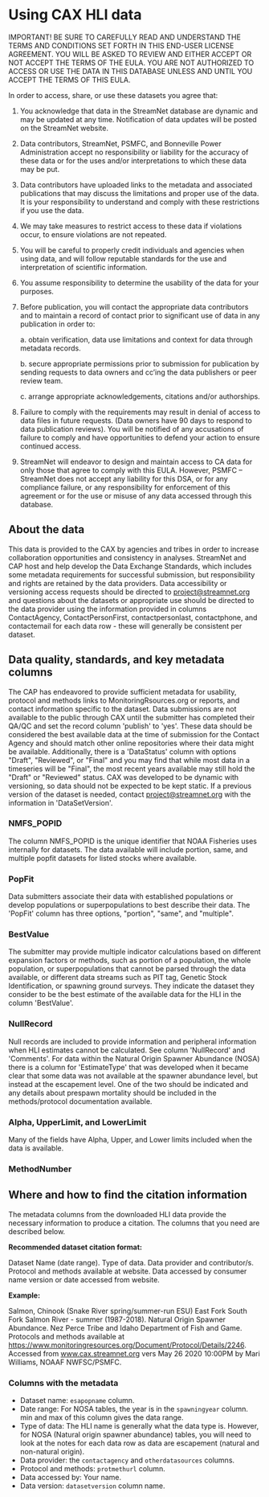 # Using CAX HLI data
IMPORTANT! BE SURE TO CAREFULLY READ AND UNDERSTAND THE TERMS AND CONDITIONS SET FORTH IN THIS END-USER LICENSE AGREEMENT. YOU WILL BE ASKED TO REVIEW AND EITHER ACCEPT OR NOT ACCEPT THE TERMS OF THE EULA. YOU ARE NOT AUTHORIZED TO ACCESS OR USE THE DATA IN THIS DATABASE UNLESS AND UNTIL YOU ACCEPT THE TERMS OF THIS EULA.

In order to access, share, or use these datasets you agree that:

1. You acknowledge that data in the StreamNet database are dynamic and may be updated at any time. Notification of data updates will be posted on the StreamNet website.

2. Data contributors, StreamNet, PSMFC, and Bonneville Power Administration accept no responsibility or liability for the accuracy of these data or for the uses and/or interpretations to which these data may be put.

3. Data contributors have uploaded links to the metadata and associated publications that may discuss the limitations and proper use of the data. It is your responsibility to understand and comply with these restrictions if you use the data.

4. We may take measures to restrict access to these data if violations occur, to ensure violations are not repeated.

5. You will be careful to properly credit individuals and agencies when using data, and will follow reputable standards for the use and interpretation of scientific information.

6. You assume responsibility to determine the usability of the data for your purposes.

7. Before publication, you will contact the appropriate data contributors and to maintain a record of contact prior to significant use of data in any publication in order to:

    a. obtain verification, data use limitations and context for data through metadata records.

    b. secure appropriate permissions prior to submission for publication by sending requests to data owners and cc’ing the data publishers or peer review team.

    c. arrange appropriate acknowledgements, citations and/or authorships.

8. Failure to comply with the requirements may result in denial of access to data files in future requests. (Data owners have 90 days to respond to data publication reviews). You will be notified of any accusations of failure to comply and have opportunities to defend your action to ensure continued access.

9. StreamNet will endeavor to design and maintain access to CA data for only those that agree to comply with this EULA. However, PSMFC – StreamNet does not accept any liability for this DSA, or for any compliance failure, or any responsibility for enforcement of this agreement or for the use or misuse of any data accessed through this database.

## About the data

This data is provided to the CAX by agencies and tribes in order to increase collaboration opportunities and consistency in analyses. StreamNet and CAP host and help develop the Data Exchange Standards, which includes some metadata requirements for successful submission, but responsibility and rights are retained by the data providers. Data accessibility or versioning access requests should be directed to project@streamnet.org and questions about the datasets or appropriate use should be directed to the data provider using the information provided in columns ContactAgency, ContactPersonFirst, contactpersonlast, contactphone, and contactemail for each data row - these will generally be consistent per dataset. 

## Data quality, standards, and key metadata columns

The CAP has endeavored to provide sufficient metadata for usability, protocol and methods links to MonitoringRsources.org or reports, and contact information specific to the dataset. Data submissions are not available to the public through CAX until the submitter has completed their QA/QC and set the record column 'publish' to 'yes'. These data should be considered the best available data at the time of submission for the Contact Agency and should match other online repositories where their data might be available. Additionally, there is a 'DataStatus' column with options "Draft", "Reviewed", or "Final" and you may find that while most data in a timeseries will be "Final", the most recent years available may still hold the "Draft" or "Reviewed" status. CAX was developed to be dynamic with versioning, so data should not be expected to be kept static. If a previous version of the dataset is needed, contact project@streamnet.org with the information in 'DataSetVersion'.

### NMFS_POPID
The column NMFS_POPID is the unique identifier that NOAA Fisheries uses internally for datasets. The data available will include portion, same, and multiple popfit datasets for listed stocks where available. 

### PopFit
Data submitters associate their data with established populations or develop populations or superpopulations to best describe their data. The 'PopFit' column has three options, "portion", "same", and "multiple". 

### BestValue
The submitter may provide multiple indicator calculations based on different expansion factors or methods, such as portion of a population, the whole population, or superpopulations that cannot be parsed through the data available, or different data streams such as PIT tag, Genetic Stock Identification, or spawning ground surveys. They indicate the dataset they consider to be the best estimate of the available data for the HLI in the column 'BestValue'. 

### NullRecord
Null records are included to provide information and peripheral information when HLI estimates cannot be calculated. See column 'NullRecord' and 'Comments'.
For data within the Natural Origin Spawner Abundance (NOSA) there is a column for 'EstimateType' that was developed when it became clear that some data was not available at the spawner abundance level, but instead at the escapement level. One of the two should be indicated and any details about prespawn mortality should be included in the methods/protocol documentation available. 

### Alpha, UpperLimit, and LowerLimit
Many of the fields have Alpha, Upper, and Lower limits included when the data is available.

### MethodNumber



## Where and how to find the citation information

The metadata columns from the downloaded HLI data provide the necessary information to produce a citation. The columns that you need are described below.

**Recommended dataset citation format:**

Dataset Name (date range). Type of data. Data provider and contributor/s. Protocol and methods available at website. Data accessed by consumer name version or date accessed from website. 

**Example:**

Salmon, Chinook (Snake River spring/summer-run ESU) East Fork South Fork Salmon River - summer (1987-2018). Natural Origin Spawner Abundance. Nez Perce Tribe and Idaho Department of Fish and Game. Protocols and methods available at https://www.monitoringresources.org/Document/Protocol/Details/2246. Accessed from www.cax.streamnet.org vers May 26 2020 10:00PM by Mari Williams, NOAAF NWFSC/PSMFC.

### Columns with the metadata

* Dataset name:   `esapopname` column.
* Date range: For NOSA tables, the year is in the `spawningyear` column. min and max of this column gives the data range.
* Type of data: The HLI name is generally what the data type is. However, for NOSA (Natural origin spawner abundance) tables, you will need to look at the notes for each data row as data are escapement (natural and non-natural origin).
* Data provider: the `contactagency` and `otherdatasources` columns.
* Protocol and methods: `protmethurl` column.
* Data accessed by: Your name.
* Data version: `datasetversion` column name.
